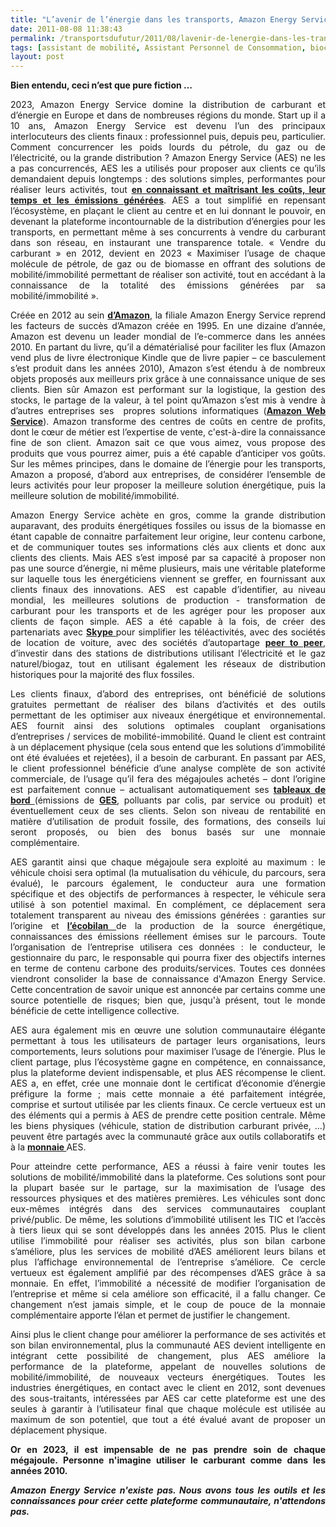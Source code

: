 ```yaml
---
title: "L’avenir de l’énergie dans les transports, Amazon Energy Service"
date: 2011-08-08 11:38:43
permalink: /transportsdufutur/2011/08/lavenir-de-lenergie-dans-les-transports-amazon-energy-service.html
tags: [assistant de mobilité, Assistant Personnel de Consommation, biocarburant, carburant, données réelles, économie du quaternaire, économie fonctionnalité, Efficacité énergétique, Infrastructure, innovation, internet, logistique, open innovation, partage de données, Service de mobilité, transition générationnelle]
layout: post
---
```


<p style="text-align: justify;"><strong>Bien entendu, ceci n’est que pure fiction …</strong></p>

<p style="text-align: justify;">2023, Amazon Energy Service domine la distribution de carburant et d’énergie en Europe et dans de nombreuses régions du monde. Start up il a 10 ans, Amazon Energy Service est devenu l’un des principaux interlocuteurs des clients finaux : professionnel puis, depuis peu, particulier. Comment concurrencer les poids lourds du pétrole, du gaz ou de l’électricité, ou la grande distribution ? Amazon Energy Service (AES) ne les a pas concurrencés, AES les a utilisés pour proposer aux clients ce qu’ils demandaient depuis longtemps : des solutions simples, performantes pour réaliser leurs activités, tout <strong><a href="https://gabrielplassat.github.io/transportsdufutur/2011/04/dhl-les-solutions-logistiques-durables-passent-par-plus-de-transparence-plus-de-regulation-plus-de-c.html" target="_blank" rel="noopener">en connaissant et maîtrisant les coûts, leur temps et les émissions générées</a></strong>. AES a tout simplifié en repensant l’écosystème, en plaçant le client au centre et en lui donnant le pouvoir, en devenant la plateforme incontournable de la distribution d’énergies pour les transports, en permettant même à ses concurrents à vendre du carburant dans son réseau, en instaurant une transparence totale. « Vendre du carburant » en 2012, devient en 2023 « Maximiser l’usage de chaque molécule de pétrole, de gaz ou de biomasse en offrant des solutions de mobilité/immobilité permettant de réaliser son activité, tout en accédant à la connaissance de la totalité des émissions générées par sa mobilité/immobilité ».</p>

<!--more-->

<p style="text-align: justify;">Créée en 2012 au sein <strong><a href="http://fr.wikipedia.org/wiki/Amazon.com" target="_blank" rel="noopener">d’Amazon</a></strong>, la filiale Amazon Energy Service reprend les facteurs de succès d’Amazon créée en 1995. En une dizaine d’année, Amazon est devenu un leader mondial de l’e-commerce dans les années 2010. En partant du livre, qu’il a dématérialisé pour faciliter les flux (Amazon vend plus de livre électronique Kindle que de livre papier – ce basculement s’est produit dans les années 2010), Amazon s’est étendu à de nombreux objets proposés aux meilleurs prix grâce à une connaissance unique de ses clients. Bien sûr Amazon est performant sur la logistique, la gestion des stocks, le partage de la valeur, à tel point qu’Amazon s’est mis à vendre à d’autres entreprises ses  propres solutions informatiques (<strong><a href="http://aws.amazon.com/fr/" target="_blank" rel="noopener">Amazon Web Service</a></strong>). Amazon transforme des centres de coûts en centre de profits, dont le cœur de métier est l’expertise de vente, c'est-à-dire la connaissance fine de son client. Amazon sait ce que vous aimez, vous propose des produits que vous pourrez aimer, puis a été capable d’anticiper vos goûts. Sur les mêmes principes, dans le domaine de l’énergie pour les transports, Amazon a proposé, d’abord aux entreprises, de considérer l’ensemble de leurs activités pour leur proposer la meilleure solution énergétique, puis la meilleure solution de mobilité/immobilité.</p>

<p style="text-align: justify;">Amazon Energy Service achète en gros, comme la grande distribution auparavant, des produits énergétiques fossiles ou issus de la biomasse en étant capable de connaitre parfaitement leur origine, leur contenu carbone, et de communiquer toutes ses informations clés aux clients et donc aux clients des clients. Mais AES s’est imposé par sa capacité à proposer non pas une source d’énergie, ni même plusieurs, mais une véritable plateforme sur laquelle tous les énergéticiens viennent se greffer, en fournissant aux clients finaux des innovations. AES  est capable d’identifier, au niveau mondial, les meilleures solutions de production - transformation de carburant pour les transports et de les agréger pour les proposer aux clients de façon simple. AES a été capable à la fois, de créer des partenariats avec <strong><a href="http://www.skype.com/intl/fr/skypepro/" target="_blank" rel="noopener">Skype </a></strong>pour simplifier les téléactivités, avec des sociétés de location de voiture, avec des sociétés d’autopartage <strong><a href="http://fr.cityzencar.com/" target="_blank" rel="noopener">peer to peer</a></strong>, d’investir dans des stations de distributions utilisant l’électricité et le gaz naturel/biogaz, tout en utilisant également les réseaux de distribution historiques pour la majorité des flux fossiles.</p>

<p style="text-align: justify;">Les clients finaux, d’abord des entreprises, ont bénéficié de solutions gratuites permettant de réaliser des bilans d’activités et des outils permettant de les optimiser aux niveaux énergétique et environnemental. AES fournit ainsi des solutions optimales couplant organisations d’entreprises / services de mobilité-immobilité. Quand le client est contraint à un déplacement physique (cela sous entend que les solutions d’immobilité ont été évaluées et rejetées), il a besoin de carburant. En passant par AES, le client professionnel bénéficie d’une analyse complète de son activité commerciale, de l’usage qu’il fera des mégajoules achetés – dont l’origine est parfaitement connue – actualisant automatiquement ses <strong><a href="https://gabrielplassat.github.io/transportsdufutur/2010/12/quand-la-chaine-logistique-devient-transparente.html" target="_blank" rel="noopener">tableaux de bord </a></strong>(émissions de <strong><a href="http://www.slideshare.net/transportsdufutur/jec-biofuels-programme" target="_blank" rel="noopener">GES</a></strong>, polluants par colis, par service ou produit) et éventuellement ceux de ses clients. Selon son niveau de rentabilité en matière d’utilisation de produit fossile, des formations, des conseils lui seront proposés, ou bien des bonus basés sur une monnaie complémentaire.</p>

<p style="text-align: justify;">AES garantit ainsi que chaque mégajoule sera exploité au maximum : le véhicule choisi sera optimal (la mutualisation du véhicule, du parcours, sera évalué), le parcours également, le conducteur aura une formation spécifique et des objectifs de performances à respecter, le véhicule sera utilisé à son potentiel maximal. En complément, ce déplacement sera totalement transparent au niveau des émissions générées : garanties sur l’origine et <strong><a href="http://www.slideshare.net/transportsdufutur/jec-biofuels-programme" target="_blank" rel="noopener">l’écobilan </a></strong>de la production de la source énergétique, connaissances des émissions réellement émises sur le parcours. Toute l’organisation de l’entreprise utilisera ces données : le conducteur, le gestionnaire du parc, le responsable qui pourra fixer des objectifs internes en terme de contenu carbone des produits/services. Toutes ces données viendront consolider la base de connaissance d'Amazon Energy Service. Cette concentration de savoir unique est annoncée par certains comme une source potentielle de risques; bien que, jusqu'à présent, tout le monde bénéficie de cette intelligence collective.</p>

<p style="text-align: justify;">AES aura également mis en œuvre une solution communautaire élégante permettant à tous les utilisateurs de partager leurs organisations, leurs comportements, leurs solutions pour maximiser l’usage de l’énergie. Plus le client partage, plus l’écosystème gagne en compétence, en connaissance, plus la plateforme devient indispensable, et plus AES récompense le client. AES a, en effet, crée une monnaie dont le certificat d’économie d’énergie préfigure la forme ; mais cette monnaie a été parfaitement intégrée, comprise et surtout utilisée par les clients finaux. Ce cercle vertueux est un des éléments qui a permis à AES de prendre cette position centrale. Même les biens physiques (véhicule, station de distribution carburant privée, …) peuvent être partagés avec la communauté grâce aux outils collaboratifs et à la <strong><a href="https://gabrielplassat.github.io/transportsdufutur/2011/05/rd-psa-google-wallet-etalab-quelles-priorites-pour-nos-mobilites-en-2020.html" target="_blank" rel="noopener">monnaie </a></strong>AES.</p>

<p style="text-align: justify;">Pour atteindre cette performance, AES a réussi à faire venir toutes les solutions de mobilité/immobilité dans la plateforme. Ces solutions sont pour la plupart basée sur le partage, sur la maximisation de l’usage des ressources physiques et des matières premières. Les véhicules sont donc eux-mêmes intégrés dans des services communautaires couplant privé/public. De même, les solutions d’immobilité utilisent les TIC et l’accès à tiers lieux qui se sont développés dans les années 2015. Plus le client utilise l’immobilité pour réaliser ses activités, plus son bilan carbone s’améliore, plus les services de mobilité d’AES améliorent leurs bilans et plus l’affichage environnemental de l’entreprise s’améliore. Ce cercle vertueux est également amplifié par des récompenses d’AES grâce à sa monnaie. En effet, l’immobilité a nécessité de modifier l’organisation de l’entreprise et même si cela améliore son efficacité, il a fallu changer. Ce changement n’est jamais simple, et le coup de pouce de la monnaie complémentaire apporte l’élan et permet de justifier le changement.</p>

<p style="text-align: justify;">Ainsi plus le client change pour améliorer la performance de ses activités et son bilan environnemental, plus la communauté AES devient intelligente en intégrant cette possibilité de changement, plus AES améliore la performance de la plateforme, appelant de nouvelles solutions de mobilité/immobilité, de nouveaux vecteurs énergétiques. Toutes les industries énergétiques, en contact avec le client en 2012, sont devenues des sous-traitants, intéressées par AES car cette plateforme est une des seules à garantir à l’utilisateur final que chaque molécule est utilisée au maximum de son potentiel, que tout a été évalué avant de proposer un déplacement physique.</p>

<p style="text-align: justify;"><strong>Or en 2023, il est impensable de ne pas prendre soin de chaque mégajoule. Personne n'imagine utiliser le carburant comme dans les années 2010. </strong></p>

<p style="text-align: justify;"><em><strong>Amazon Energy Service n'existe pas. Nous avons tous les outils et les connaissances pour créer cette plateforme communautaire, n'attendons pas.</strong></em></p>
